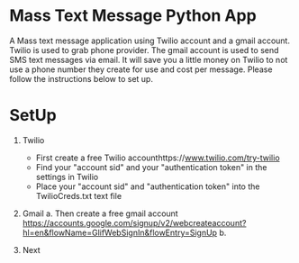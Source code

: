 # Mass Text Message Python App

A Mass text message application using Twilio account and a gmail account. Twilio is used to grab phone provider. The gmail account is used to send SMS text messages via email. It will save you a little money on Twilio to not use a phone number they create for use and cost per message. Please follow the instructions below to set up.

# SetUp

1. Twilio

   - First create a free Twilio accounthttps://www.twilio.com/try-twilio
   - Find your "account sid" and your "authentication token" in the settings in Twilio
   - Place your "account sid" and "authentication token" into the TwilioCreds.txt text file

2. Gmail
   a. Then create a free gmail account https://accounts.google.com/signup/v2/webcreateaccount?hl=en&flowName=GlifWebSignIn&flowEntry=SignUp
   b.

3. Next
